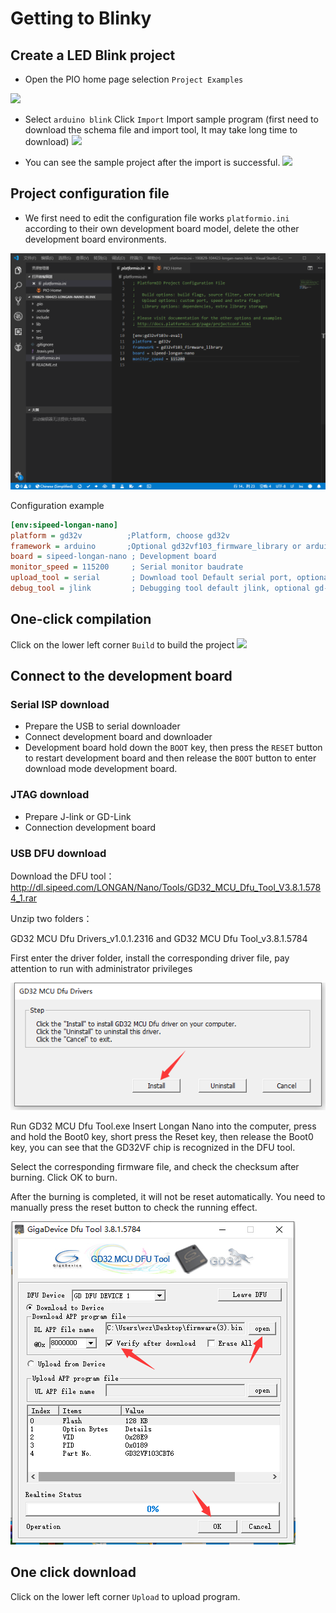 Getting to Blinky
=====

## Create a LED Blink project

* Open the PIO home page selection `Project Examples`

![](http://blog.sipeed.com/wp-content/uploads/2019/04/d977e844490e6ccc4625f701883a29f5.png)

* Select `arduino blink` Click `Import` Import sample program (first need to download the schema file and import tool, It may take long time to download)
![](http://blog.sipeed.com/wp-content/uploads/2019/04/82943a6b74077e6210e2d9421cb5438f.png)


* You can see the sample project after the import is successful.
![](http://blog.sipeed.com/wp-content/uploads/2019/04/1262373ca7b0b483e30dac1124adaabf.png)

## Project configuration file


* We first need to edit the configuration file works `platformio.ini` according to their own development board model, delete the other development board environments.

![](assets/../../../assets/pio_ini_cfg.png)

Configuration example
```ini
[env:sipeed-longan-nano]
platform = gd32v          ;Platform, choose gd32v
framework = arduino       ;Optional gd32vf103_firmware_library or arduino
board = sipeed-longan-nano ; Development board
monitor_speed = 115200     ; Serial monitor baudrate
upload_tool = serial       ; Download tool Default serial port, optional jlink, gd-link, dfu, etc.
debug_tool = jlink         ; Debugging tool default jlink, optional gd-link
```

## One-click compilation

Click on the lower left corner `Build` to build the project
![](http://blog.sipeed.com/wp-content/uploads/2019/04/a826bb03ebfe5226fa3bcc336179e763.png)

## Connect to the development board
### Serial ISP download
* Prepare the USB to serial downloader
* Connect development board and downloader
* Development board hold down the `BOOT` key, then press the `RESET` button to restart development board and then release the `BOOT` button to enter download mode development board.

### JTAG download
* Prepare J-link or GD-Link
* Connection development board

### USB DFU download
Download the DFU tool：http://dl.sipeed.com/LONGAN/Nano/Tools/GD32_MCU_Dfu_Tool_V3.8.1.5784_1.rar

Unzip two folders：

GD32 MCU Dfu Drivers_v1.0.1.2316 and GD32 MCU Dfu Tool_v3.8.1.5784

First enter the driver folder, install the corresponding driver file, pay attention to run with administrator privileges

![](../../zh/examples/assets/how_to_install_dfu.png)

Run GD32 MCU Dfu Tool.exe Insert Longan Nano into the computer, press and hold the Boot0 key, short press the Reset key, then release the Boot0 key, you can see that the GD32VF chip is recognized in the DFU tool.

Select the corresponding firmware file, and check the checksum after burning. Click OK to burn.

After the burning is completed, it will not be reset automatically. You need to manually press the reset button to check the running effect.

![](../../zh/examples/assets/how_to_use_dfu.png)

## One click download

Click on the lower left corner `Upload` to upload program.
